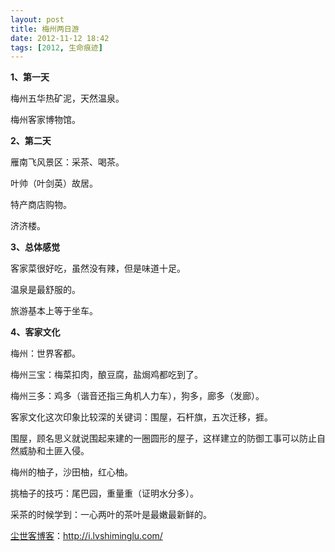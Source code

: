 ```yaml
---
layout: post
title: 梅州两日游
date: 2012-11-12 18:42
tags: [2012, 生命痕迹]
---
```

<strong>1、第一天</strong>

梅州五华热矿泥，天然温泉。

梅州客家博物馆。

<strong>2、第二天</strong>

雁南飞风景区：采茶、喝茶。

叶帅（叶剑英）故居。

特产商店购物。

济济楼。

<strong>3、总体感觉</strong>

客家菜很好吃，虽然没有辣，但是味道十足。

温泉是最舒服的。

旅游基本上等于坐车。

<strong>4、客家文化</strong>

梅州：世界客都。

梅州三宝：梅菜扣肉，酿豆腐，盐焗鸡都吃到了。

梅州三多：鸡多（谐音还指三角机人力车），狗多，廊多（发廊）。

客家文化这次印象比较深的关键词：围屋，石杆旗，五次迁移，捱。

围屋，顾名思义就说围起来建的一圈圆形的屋子，这样建立的防御工事可以防止自然威胁和土匪入侵。

梅州的柚子，沙田柚，红心柚。

挑柚子的技巧：尾巴园，重量重（证明水分多）。

采茶的时候学到：一心两叶的茶叶是最嫩最新鲜的。

<a href="http://i.lvshiminglu.com/">尘世客博客</a>：<a href="http://i.lvshiminglu.com/">http://i.lvshiminglu.com/</a>

